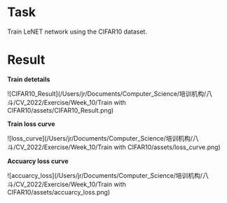 # Task

Train LeNET network using the CIFAR10 dataset.

# Result

**Train detetails**

![CIFAR10_Result](/Users/jr/Documents/Computer_Science/培训机构/八斗/CV_2022/Exercise/Week_10/Train with CIFAR10/assets/CIFAR10_Result.png)

**Train loss curve**

![loss_curve](/Users/jr/Documents/Computer_Science/培训机构/八斗/CV_2022/Exercise/Week_10/Train with CIFAR10/assets/loss_curve.png)

**Accuarcy loss curve**

![accuarcy_loss](/Users/jr/Documents/Computer_Science/培训机构/八斗/CV_2022/Exercise/Week_10/Train with CIFAR10/assets/accuarcy_loss.png)

